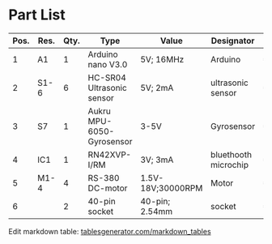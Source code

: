 # Part List

| Pos. | Res. | Qty. | Type                      | Value             | Designator           | Price  | Link                                                                                                                                                                                                                                                                       |
|------|------|------|---------------------------|-------------------|----------------------|--------|----------------------------------------------------------------------------------------------------------------------------------------------------------------------------------------------------------------------------------------------------------------------------|
| 1    | A1   | 1    | Arduino nano V3.0         | 5V; 16MHz         | Arduino              | €14.99 | [Amazon](https://www.amazon.de/IZOKEE-ATmega328P-Entwicklerboard-USB-Kabel-Verl%C3%B6tet/dp/B072XS9ZTX/ref=sr_1_3?ie=UTF8&qid=1517420207&sr=8-3&keywords=arduino+nano)                                                                                                     |
| 2    | S1-6 | 6    | HC-SR04 Ultrasonic sensor | 5V; 2mA           | ultrasonic sensor    | €9.99  | [Amazon](https://www.amazon.de/Elegoo-HC-SR04-Ultraschallmodul-Distanzsensor-MEGA2560/dp/B01M9CMJ9O/ref=sr_1_3?ie=UTF8&qid=1517419224&sr=8-3&keywords=ultraschallsensor)                                                                                                   |
| 3    | S7   | 1    | Aukru MPU-6050-Gyrosensor | 3-5V              | Gyrosensor           | €5.99  | [Amazon](https://www.amazon.de/Aukru-MPU-6050-Modul-3-Achsen-analoge-Gyro-Sensor-Beschleunigungssensor-Modul/dp/B00PL70P7K/ref=pd_sim_107_5?_encoding=UTF8&pd_rd_i=B00PL70P7K&pd_rd_r=XPCVA8BJNWHXG364NXX7&pd_rd_w=tEuy5&pd_rd_wg=9E0eJ&psc=1&refRID=XPCVA8BJNWHXG364NXX7) |
| 4    | IC1  | 1    | RN42XVP-I/RM              | 3V; 3mA           | bluethooth microchip | €17.19 | [RS Components](https://at.rs-online.com/web/p/bluetooth-module/7985359/)                                                                                                                                                                                                  |
| 5    | M1-4 | 4    | RS-380 DC-motor           | 1.5V-18V;30000RPM | Motor                | €2.90  | [Amazon](https://www.amazon.de/RS380-Gleichstrommotor-1-5-18V-38x28mm-Spielzeug/dp/B01H01QI5W/ref=sr_1_5?ie=UTF8&qid=1517419719&sr=8-5&keywords=dc+motor)                                                                                                                  |
| 6    |      | 2    | 40-pin socket             | 40-pin; 2.54mm    | socket               | €1.74  | [Amazon](https://www.amazon.de/Streifen-40pin-einreihig-Rundkopf-Sockel/dp/B00V0OCYUO/ref=sr_1_1?ie=UTF8&qid=1517420668&sr=8-1&keywords=arduino+sockel)                                                                                                                    |

Edit markdown table: [tablesgenerator.com/markdown_tables](http://www.tablesgenerator.com/markdown_tables)
